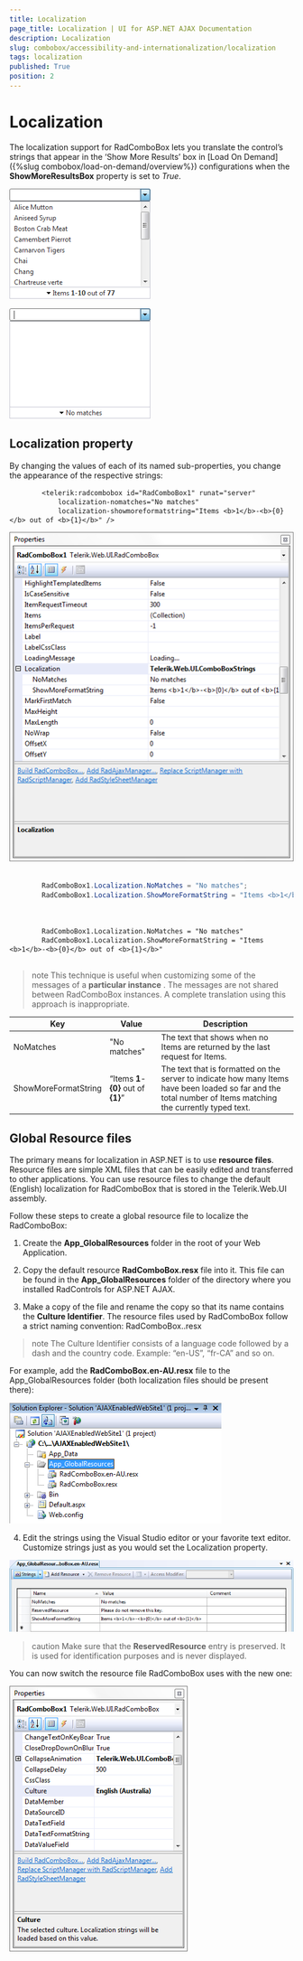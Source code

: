 ```yaml
---
title: Localization
page_title: Localization | UI for ASP.NET AJAX Documentation
description: Localization
slug: combobox/accessibility-and-internationalization/localization
tags: localization
published: True
position: 2
---
```


# Localization



The localization support for RadComboBox lets you translate the control’s strings that appear in the ‘Show More Results’ box in [Load On Demand]({%slug combobox/load-on-demand/overview%}) configurations when the __ShowMoreResultsBox__ property is set to *True*.

![ComboBox Localization Demo](images/combobox_localizationshowmoredemo.PNG)

![ComboBox Localization No Matches](images/combobox_localizationnomatchesdemo.PNG)



## Localization property

By changing the values of each of its named sub-properties, you change the appearance of the respective strings:

````ASPNET
	    <telerik:radcombobox id="RadComboBox1" runat="server" 
	        localization-nomatches="No matches"
	        localization-showmoreformatstring="Items <b>1</b>-<b>{0}</b> out of <b>{1}</b>" />
````



![ComboBox Localization Properties](images/combobox_localizationpropertygrid.PNG)



````C#
	     
	    RadComboBox1.Localization.NoMatches = "No matches";
	    RadComboBox1.Localization.ShowMoreFormatString = "Items <b>1</b>-<b>{0}</b> out of <b>{1}</b>";
				
````
````VB.NET
	     
	    RadComboBox1.Localization.NoMatches = "No matches"
	    RadComboBox1.Localization.ShowMoreFormatString = "Items <b>1</b>-<b>{0}</b> out of <b>{1}</b>"
				
````


>note This technique is useful when customizing some of the messages of a __particular instance__ . The messages are not shared between RadComboBox instances. A complete translation using this approach is inappropriate.
>



|  __Key__  |  __Value__  |  __Description__  |
| ------ | ------ | ------ |
|NoMatches|"No matches"|The text that shows when no Items are returned by the last request for Items.|
|ShowMoreFormatString|“Items <b>1</b>-<b>{0}</b> out of <b>{1}</b>”|The text that is formatted on the server to indicate how many Items have been loaded so far and the total number of Items matching the currently typed text.|

## Global Resource files

The primary means for localization in ASP.NET is to use __resource files__. Resource files are simple XML files that can be easily edited and transferred to other applications. You can use resource files to change the default (English) localization for RadComboBox that is stored in the Telerik.Web.UI assembly.

Follow these steps to create a global resource file to localize the RadComboBox:

1. Create the __App_GlobalResources__ folder in the root of your Web Application.

2. Copy the default resource __RadComboBox.resx__ file into it. This file can be found in the __App_GlobalResources__ folder of the directory where you installed RadControls for ASP.NET AJAX.

3. Make a copy of the file and rename the copy so that its name contains the __Culture Identifier__. The resource files used by RadComboBox follow a strict naming convention: RadComboBox.<Culture Identifier>.resx

>note The Culture Identifier consists of a language code followed by a dash and the country code. Example: “en-US”, “fr-CA” and so on.
>


For example, add the __RadComboBox.en-AU.resx__ file to the App_GlobalResources folder (both localization files should be present there):

![ComboBox Localization Global Resource](images/combobox_localizationappglobalresources.PNG)



4. Edit the strings using the Visual Studio editor or your favorite text editor. Customize strings just as you would set the Localization property.

![ComboBox Localization Resource Files](images/combobox_localizationresourcefileedit.PNG)

>caution Make sure that the __ReservedResource__ entry is preserved. It is used for identification purposes and is never displayed.
>


You can now switch the resource file RadComboBox uses with the new one:

![ComboBox Localization Culture Property](images/combobox_localizationpropertygridculture.PNG)
